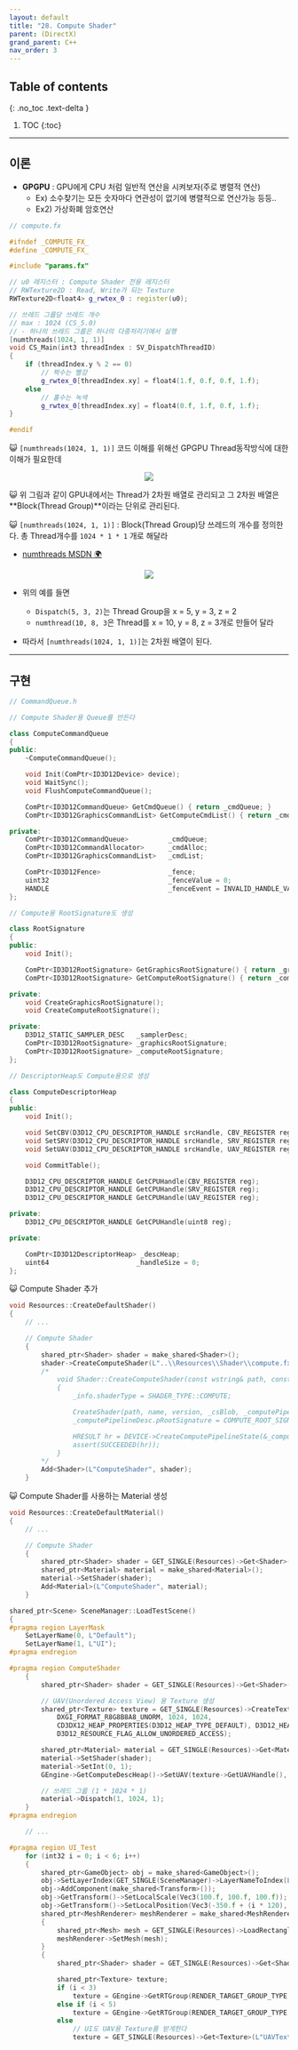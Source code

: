 ```yaml
---
layout: default
title: "28. Compute Shader"
parent: (DirectX)
grand_parent: C++
nav_order: 3
---
```


## Table of contents
{: .no_toc .text-delta }

1. TOC
{:toc}

---

## 이론

* **GPGPU** : GPU에게 CPU 처럼 일반적 연산을 시켜보자(주로 병렬적 연산)
    * Ex) 소수찾기는 모든 숫자마다 연관성이 없기에 병렬적으로 연산가능 등등..
    * Ex2) 가상화폐 암호연산

```cpp
// compute.fx

#ifndef _COMPUTE_FX_
#define _COMPUTE_FX_

#include "params.fx"

// u0 레지스터 : Compute Shader 전용 레지스터
// RWTexture2D : Read, Write가 되는 Texture
RWTexture2D<float4> g_rwtex_0 : register(u0);

// 쓰레드 그룹당 쓰레드 개수
// max : 1024 (CS_5.0)
// - 하나의 쓰레드 그룹은 하나의 다중처리기에서 실행
[numthreads(1024, 1, 1)]
void CS_Main(int3 threadIndex : SV_DispatchThreadID)
{
    if (threadIndex.y % 2 == 0)
        // 짝수는 빨강
        g_rwtex_0[threadIndex.xy] = float4(1.f, 0.f, 0.f, 1.f);
    else
        // 홀수는 녹색
        g_rwtex_0[threadIndex.xy] = float4(0.f, 1.f, 0.f, 1.f);
}

#endif
```

😺 `[numthreads(1024, 1, 1)]` 코드 이해를 위해선 GPGPU Thread동작방식에 대한 이해가 필요한데

<p align="center">
  <img src="https://taehyungs-programming-blog.github.io/blog/assets/images/cpp/directx/directx-28-1.png"/>
</p>

😺 위 그림과 같이 GPU내에서는 Thread가 2차원 배열로 관리되고 그 2차원 배열은 **Block(Thread Group)**이라는 단위로 관리된다.

😺 `[numthreads(1024, 1, 1)]` : Block(Thread Group)당 쓰레드의 개수를 정의한다. 총 Thread개수를 `1024 * 1 * 1` 개로 해달라

* [numthreads MSDN 🌍](https://docs.microsoft.com/ko-kr/windows/win32/direct3dhlsl/sm5-attributes-numthreads)

<p align="center">
  <img src="https://taehyungs-programming-blog.github.io/blog/assets/images/cpp/directx/directx-28-2.png"/>
</p>

* 위의 예를 들면
    * `Dispatch(5, 3, 2)`는 Thread Group을 x = 5, y = 3, z = 2
    * `numthread(10, 8, 3`은 Thread를 x = 10, y = 8, z = 3개로 만들어 달라

* 따라서 `[numthreads(1024, 1, 1)]`는 2차원 배열이 된다.

---

## 구현

```cpp
// CommandQueue.h

// Compute Shader용 Queue를 만든다

class ComputeCommandQueue
{
public:
	~ComputeCommandQueue();

	void Init(ComPtr<ID3D12Device> device);
	void WaitSync();
	void FlushComputeCommandQueue();

	ComPtr<ID3D12CommandQueue> GetCmdQueue() { return _cmdQueue; }
	ComPtr<ID3D12GraphicsCommandList> GetComputeCmdList() { return _cmdList; }

private:
	ComPtr<ID3D12CommandQueue>			_cmdQueue;
	ComPtr<ID3D12CommandAllocator>		_cmdAlloc;
	ComPtr<ID3D12GraphicsCommandList>	_cmdList;

	ComPtr<ID3D12Fence>					_fence;
	uint32								_fenceValue = 0;
	HANDLE								_fenceEvent = INVALID_HANDLE_VALUE;
};
```

```cpp
// Compute용 RootSignature도 생성

class RootSignature
{
public:
	void Init();

	ComPtr<ID3D12RootSignature>	GetGraphicsRootSignature() { return _graphicsRootSignature; }
	ComPtr<ID3D12RootSignature>	GetComputeRootSignature() { return _computeRootSignature; }

private:
	void CreateGraphicsRootSignature();
	void CreateComputeRootSignature();

private:
	D3D12_STATIC_SAMPLER_DESC	_samplerDesc; 
	ComPtr<ID3D12RootSignature>	_graphicsRootSignature;	
	ComPtr<ID3D12RootSignature>	_computeRootSignature;
};

```

```cpp
// DescriptorHeap도 Compute용으로 생성

class ComputeDescriptorHeap
{
public:
	void Init();

	void SetCBV(D3D12_CPU_DESCRIPTOR_HANDLE srcHandle, CBV_REGISTER reg);
	void SetSRV(D3D12_CPU_DESCRIPTOR_HANDLE srcHandle, SRV_REGISTER reg);
	void SetUAV(D3D12_CPU_DESCRIPTOR_HANDLE srcHandle, UAV_REGISTER reg);

	void CommitTable();

	D3D12_CPU_DESCRIPTOR_HANDLE GetCPUHandle(CBV_REGISTER reg);
	D3D12_CPU_DESCRIPTOR_HANDLE GetCPUHandle(SRV_REGISTER reg);
	D3D12_CPU_DESCRIPTOR_HANDLE GetCPUHandle(UAV_REGISTER reg);

private:
	D3D12_CPU_DESCRIPTOR_HANDLE GetCPUHandle(uint8 reg);

private:

	ComPtr<ID3D12DescriptorHeap> _descHeap;
	uint64						_handleSize = 0;
};
```

😺 Compute Shader 추가

```cpp
void Resources::CreateDefaultShader()
{
    // ...

	// Compute Shader
	{
		shared_ptr<Shader> shader = make_shared<Shader>();
		shader->CreateComputeShader(L"..\\Resources\\Shader\\compute.fx", "CS_Main", "cs_5_0");
        /*
            void Shader::CreateComputeShader(const wstring& path, const string& name, const string& version)
            {
                _info.shaderType = SHADER_TYPE::COMPUTE;

                CreateShader(path, name, version, _csBlob, _computePipelineDesc.CS);
                _computePipelineDesc.pRootSignature = COMPUTE_ROOT_SIGNATURE.Get();

                HRESULT hr = DEVICE->CreateComputePipelineState(&_computePipelineDesc, IID_PPV_ARGS(&_pipelineState));
                assert(SUCCEEDED(hr));
            }
        */
		Add<Shader>(L"ComputeShader", shader);
	}
```

😺 Compute Shader를 사용하는 Material 생성

```cpp
void Resources::CreateDefaultMaterial()
{
    // ...

	// Compute Shader
	{
		shared_ptr<Shader> shader = GET_SINGLE(Resources)->Get<Shader>(L"ComputeShader");
		shared_ptr<Material> material = make_shared<Material>();
		material->SetShader(shader);
		Add<Material>(L"ComputeShader", material);
	}
```

```cpp
shared_ptr<Scene> SceneManager::LoadTestScene()
{
#pragma region LayerMask
	SetLayerName(0, L"Default");
	SetLayerName(1, L"UI");
#pragma endregion

#pragma region ComputeShader
	{
		shared_ptr<Shader> shader = GET_SINGLE(Resources)->Get<Shader>(L"ComputeShader");

		// UAV(Unordered Access View) 용 Texture 생성
		shared_ptr<Texture> texture = GET_SINGLE(Resources)->CreateTexture(L"UAVTexture",
			DXGI_FORMAT_R8G8B8A8_UNORM, 1024, 1024,
			CD3DX12_HEAP_PROPERTIES(D3D12_HEAP_TYPE_DEFAULT), D3D12_HEAP_FLAG_NONE,
			D3D12_RESOURCE_FLAG_ALLOW_UNORDERED_ACCESS);

		shared_ptr<Material> material = GET_SINGLE(Resources)->Get<Material>(L"ComputeShader");
		material->SetShader(shader);
		material->SetInt(0, 1);
		GEngine->GetComputeDescHeap()->SetUAV(texture->GetUAVHandle(), UAV_REGISTER::u0);

		// 쓰레드 그룹 (1 * 1024 * 1)
		material->Dispatch(1, 1024, 1);
	}
#pragma endregion

    // ...

#pragma region UI_Test
	for (int32 i = 0; i < 6; i++)
	{
		shared_ptr<GameObject> obj = make_shared<GameObject>();
		obj->SetLayerIndex(GET_SINGLE(SceneManager)->LayerNameToIndex(L"UI")); // UI
		obj->AddComponent(make_shared<Transform>());
		obj->GetTransform()->SetLocalScale(Vec3(100.f, 100.f, 100.f));
		obj->GetTransform()->SetLocalPosition(Vec3(-350.f + (i * 120), 250.f, 500.f));
		shared_ptr<MeshRenderer> meshRenderer = make_shared<MeshRenderer>();
		{
			shared_ptr<Mesh> mesh = GET_SINGLE(Resources)->LoadRectangleMesh();
			meshRenderer->SetMesh(mesh);
		}
		{
			shared_ptr<Shader> shader = GET_SINGLE(Resources)->Get<Shader>(L"Texture");

			shared_ptr<Texture> texture;
			if (i < 3)
				texture = GEngine->GetRTGroup(RENDER_TARGET_GROUP_TYPE::G_BUFFER)->GetRTTexture(i);
			else if (i < 5)
				texture = GEngine->GetRTGroup(RENDER_TARGET_GROUP_TYPE::LIGHTING)->GetRTTexture(i - 3);
			else
                // UI도 UAV용 Texture를 받게한다
				texture = GET_SINGLE(Resources)->Get<Texture>(L"UAVTexture");
```
